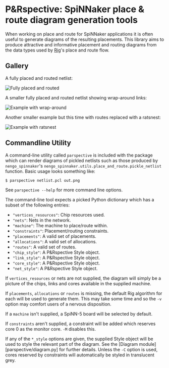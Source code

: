 P&Rspective: SpiNNaker place & route diagram generation tools
=============================================================

When working on place and route for SpiNNaker applications it is often useful to
generate diagrams of the resulting placements. This library aims to produce
attractive and informative placement and routing diagrams from the data types
used by [Rig](https://github.com/project-rig/rig)'s place and route flow.

Gallery
-------

A fully placed and routed netlist:

![Fully placed and routed](examples/fully_routed.png)

A smaller fully placed and routed netlist showing wrap-around links:

![Example with wrap-around](examples/small_routed.png)

Another smaller example but this time with routes replaced with a ratsnest:

![Example with ratsnest](examples/ratsnest.png)

Commandline Utility
-------------------

A command-line utility called `parspective` is included with the package which
can render diagrams of pickled netlists such as those produced by
`nengo_spinnaker`'s `nengo_spinnaker.utils.place_and_route.pickle_netlist`
function. Basic usage looks something like:

    $ parspective netlist.pcl out.png

See `parspective --help` for more command line options.

The command-line tool expects a picked Python dictionary which has a subset of
the following entries:

* `"vertices_resources"`: Chip resources used.
* `"nets"`: Nets in the network.
* `"machine"`: The machine to place/route within.
* `"constraints"`: Placement/routing constraints.
* `"placements"`: A valid set of placements.
* `"allocations"`: A valid set of allocations.
* `"routes"`: A valid set of routes.
* `"chip_style"`: A P&Rspective Style object.
* `"link_style"`: A P&Rspective Style object.
* `"core_style"`: A P&Rspective Style object.
* `"net_style"`: A P&Rspective Style object.

If `vertices_resources` or nets are not supplied, the diagram will simply be a
picture of the chips, links and cores available in the supplied machine.

If `placements`, `allocations` or `routes` is missing, the default Rig algorithm
for each will be used to generate them. This may take some time and so the `-v`
option may comfort users of a nervous disposition.

If a `machine` isn't supplied, a SpiNN-5 board will be selected by default.

If `constraints` aren't supplied, a constraint will be added which reserves core
0 as the monitor core. `-M` disables this.

If any of the `*_style` options are given, the supplied Style object will be
used to style the relevant part of the diagram. See the [Diagram
module][parspective/diagram.py] for further details. Unless the `-C` option is
used, cores reserved by constraints will automatically be styled in translucent
grey.
